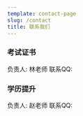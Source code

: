 ```yaml
---
template: contact-page
slug: /contact
title: 联系我们 
---
```



### 考试证书

负责人: 林老师
联系QQ: 

### 学历提升

负责人: 赵老师
联系QQ: 
